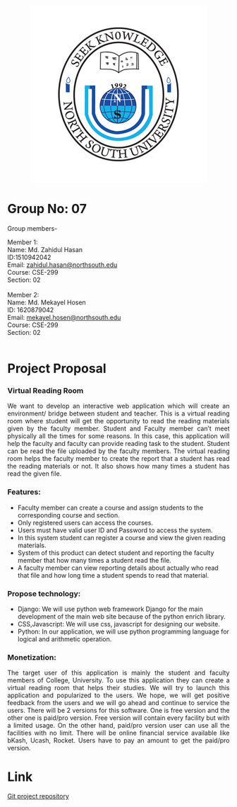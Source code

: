 <p align="center">
<img src="Documentation/NSU-logo.png">
</p>

# Group No: 07

Group members-

Member 1: <br>
Name: Md. Zahidul Hasan  <br>
ID:1510942042 <br>
Email: zahidul.hasan@northsouth.edu <br>
Course: CSE-299 <br>
Section: 02 <br>
<br>
Member 2: <br>
Name: Md. Mekayel Hosen  <br>
ID: 1620879042 <br>
Email: mekayel.hosen@northsouth.edu <br>
Course: CSE-299 <br>
Section: 02 <br>
<br>

# Project Proposal

### Virtual Reading Room

<p align="justify">We want to develop an interactive web application which will create an environment/ bridge between student and teacher. This is a virtual reading room where student will get the opportunity to read the reading materials   given by the faculty member. 
Student and Faculty member can’t meet physically all the times for some reasons. In this case, this application will help the faculty and faculty can provide reading task to the student. Student can be read the file uploaded by the faculty members. The virtual reading room helps the faculty member to create the report that a student has read the reading materials or not. It also shows how many times a student has read the given file.</p>

### Features:
* Faculty member can create a course and assign students to the corresponding course and section.
* Only registered users can access the courses.
* Users must have valid user ID and Password to access the system.
* In this system student can register a course and view the given reading materials.
* System of this product can detect student and reporting the faculty member that how many times a student read the file.
* A faculty member can view reporting details about actually who read that file and how long time a student spends to read that material.

### Propose technology:
* Django: We will use python web framework Django for the main development of the main web site because of the python enrich library.
* CSS,Javascript: We will use css, javascript for designing our website.
* Python: In our application, we will use python programming language for logical and arithmetic operation.



### Monetization:
<p align="justify">The target user of this application is mainly the student and faculty members of College, University. To use this application they can create a virtual reading room that helps their studies. We will try to launch this application and popularized to the users. We hope, we will get positive feedback from the users and we will go ahead and continue to service the users. There will be 2 versions for this software. One is free version and the other one is paid/pro version. Free version will contain every facility but with a limited usage. On the other hand, paid/pro version user can use all the facilities with no limit. There will be online financial service available like bKash, Ucash, Rocket. Users have to pay an amount to get the paid/pro version.</p>

# Link
[Git project repository](https://github.com/th1rd/SU19CSE299S02G07NSU)
